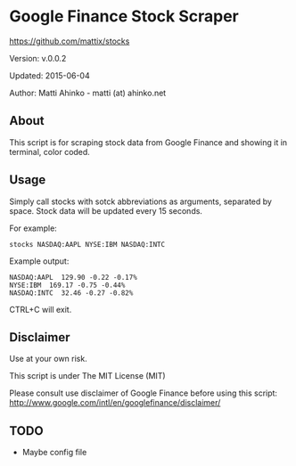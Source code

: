 # Google Finance Stock Scraper
https://github.com/mattix/stocks

Version: v.0.0.2

Updated: 2015-06-04
 
Author: Matti Ahinko - matti (at) ahinko.net

## About
This script is for scraping stock data from Google Finance and showing it in terminal, color coded.

## Usage
Simply call stocks with sotck abbreviations as arguments, separated by space.
Stock data will be updated every 15 seconds.

For example:

```stocks NASDAQ:AAPL NYSE:IBM NASDAQ:INTC```

Example output:
```
NASDAQ:AAPL  129.90 -0.22 -0.17%
NYSE:IBM  169.17 -0.75 -0.44%
NASDAQ:INTC  32.46 -0.27 -0.82%
```
CTRL+C will exit.

## Disclaimer

Use at your own risk.

This script is under The MIT License (MIT)

Please consult use disclaimer of Google Finance before using this script: http://www.google.com/intl/en/googlefinance/disclaimer/

## TODO
- Maybe config file
